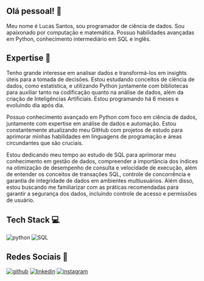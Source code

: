 ## Olá pessoal! 👋
Meu nome é Lucas Santos, sou programador de ciência de dados. Sou apaixonado por computação e matemática. Possuo habilidades avançadas em Python, conhecimento intermediário em SQL e inglês.

## Expertise 🚀
Tenho grande interesse em analisar dados e transformá-los em insights úteis para a tomada de decisões. Estou estudando conceitos de ciência de dados, como estatística, e utilizando Python juntamente com bibliotecas para auxiliar tanto na codificação quanto na análise de dados, além da criação de Inteligências Artificiais. Estou programando há 6 meses e evoluindo dia após dia.

Possuo conhecimento avançado em Python com foco em ciência de dados, juntamente com expertise em análise de dados e automação. Estou constantemente atualizando meu GitHub com projetos de estudo para aprimorar minhas habilidades em linguagens de programação e áreas circundantes que são cruciais.

Estou dedicando meu tempo ao estudo de SQL para aprimorar meu conhecimento em gestão de dados, compreender a importância dos índices na otimização de desempenho de consulta e velocidade de execução, além de entender os conceitos de transações SQL, controle de concorrência e garantia de integridade de dados em ambientes multiusuários. Além disso, estou buscando me familiarizar com as práticas recomendadas para garantir a segurança dos dados, incluindo controle de acesso e permissões de usuário.

## Tech Stack 💻
![python](https://img.shields.io/badge/python-1DA1F2?style=for-the-badge&logo=python&logoColor=&color=2c2c2c)
![SQL](https://img.shields.io/badge/SQL-FFA500?style=for-the-badge&logo=sql&logoColor=white)

## Redes Sociais 📱
[![github](https://img.shields.io/badge/github-000?style=for-the-badge&logo=github&logoColor=white)](https://github.com/LucasSantos875478)
[![linkedin](https://img.shields.io/badge/linkedin-0A66C2?style=for-the-badge&logo=linkedin&logoColor=white)](https://www.linkedin.com/in/lucas-santos-454584285/)
[![instagram](https://img.shields.io/badge/instagram-1DA1F2?style=for-the-badge&logo=instagram&logoColor=)](https://www.instagram.com/lucassantos.py/)
<!--
**LucasSantos875478/LucasSantos875478** is a ✨ _special_ ✨ repository because its `README.md` (this file) appears on your GitHub profile.

Here are some ideas to get you started:

- 🔭 I’m currently working on ...
- 🌱 I’m currently learning ...
- 👯 I’m looking to collaborate on ...
- 🤔 I’m looking for help with ...
- 💬 Ask me about ...
- 📫 How to reach me: ...
- 😄 Pronouns: ...
- ⚡ Fun fact: ...
-->
